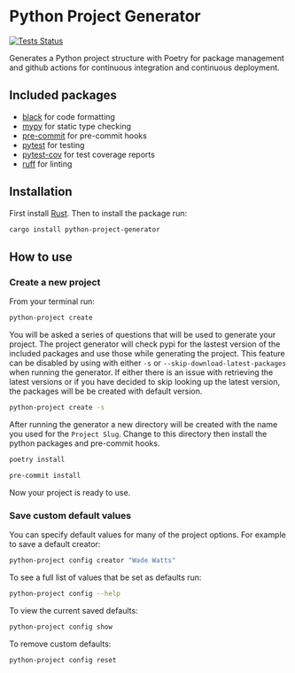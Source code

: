# Python Project Generator

[![Tests Status](https://github.com/sanders41/python-project-generator/workflows/Testing/badge.svg?branch=main&event=push)](https://github.com/sanders41/python-project-generator/actions?query=workflow%3ATesting+branch%3Amain+event%3Apush)

Generates a Python project structure with Poetry for package management and github actions for
continuous integration and continuous deployment.

## Included packages

- [black](https://github.com/psf/black) for code formatting
- [mypy](https://www.mypy-lang.org/) for static type checking
- [pre-commit](https://github.com/pre-commit/pre-commit) for pre-commit hooks
- [pytest](https://docs.pytest.org/en/latest/) for testing
- [pytest-cov](https://github.com/pytest-dev/pytest-cov) for test coverage reports
- [ruff](https://beta.ruff.rs/docs/) for linting

## Installation

First install [Rust](https://www.rust-lang.org/tools/install). Then to install the package run:

```sh
cargo install python-project-generator
```

## How to use

### Create a new project

From your terminal run:

```sh
python-project create
```

You will be asked a series of questions that will be used to generate your project. The project
generator will check pypi for the lastest version of the included packages and use those while
generating the project. This feature can be disabled by using with either `-s` or
`--skip-download-latest-packages` when running the generator. If either there is an issue with
retrieving the latest versions or if you have decided to skip looking up the latest version, the
packages will be be created with default version.

```sh
python-project create -s
```

After running the generator a new directory will be created with the name you used for the
`Project Slug`. Change to this directory then install the python packages and pre-commit hooks.

```sh
poetry install
```

```sh
pre-commit install
```

Now your project is ready to use.

### Save custom default values

You can specify default values for many of the project options. For example to save a default
creator:

```sh
python-project config creator "Wade Watts"
```

To see a full list of values that be set as defaults run:

```sh
python-project config --help
```

To view the current saved defaults:

```sh
python-project config show
```

To remove custom defaults:

```sh
python-project config reset
```
